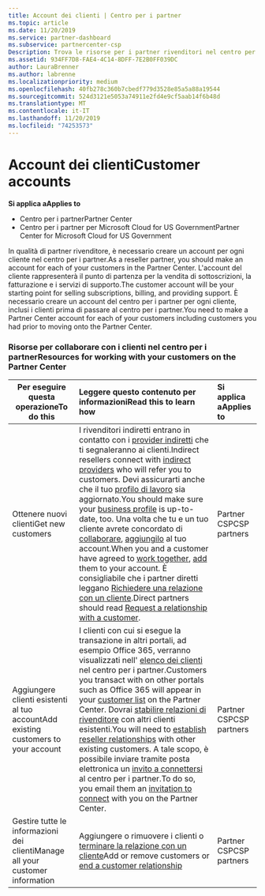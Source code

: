 ```yaml
---
title: Account dei clienti | Centro per i partner
ms.topic: article
ms.date: 11/20/2019
ms.service: partner-dashboard
ms.subservice: partnercenter-csp
Description: Trova le risorse per i partner rivenditori nel centro per i partner. Ciò include la necessità di creare account cliente prima di vendere sottoscrizioni, fatturare o offrire supporto.
ms.assetid: 934FF7D8-FAE4-4C14-8DFF-7E2B0FF039DC
author: LauraBrenner
ms.author: labrenne
ms.localizationpriority: medium
ms.openlocfilehash: 40fb278c360b7cbedf779d3528e85a5a88a19544
ms.sourcegitcommit: 524d3121e5053a74911e2fd4e9cf5aab14f6b48d
ms.translationtype: MT
ms.contentlocale: it-IT
ms.lasthandoff: 11/20/2019
ms.locfileid: "74253573"
---
```

# <a name="customer-accounts"></a><span data-ttu-id="8aa65-104">Account dei clienti</span><span class="sxs-lookup"><span data-stu-id="8aa65-104">Customer accounts</span></span>

<span data-ttu-id="8aa65-105">**Si applica a**</span><span class="sxs-lookup"><span data-stu-id="8aa65-105">**Applies to**</span></span>

-  <span data-ttu-id="8aa65-106">Centro per i partner</span><span class="sxs-lookup"><span data-stu-id="8aa65-106">Partner Center</span></span>
-  <span data-ttu-id="8aa65-107">Centro per i partner per Microsoft Cloud for US Government</span><span class="sxs-lookup"><span data-stu-id="8aa65-107">Partner Center for Microsoft Cloud for US Government</span></span>


<span data-ttu-id="8aa65-108">In qualità di partner rivenditore, è necessario creare un account per ogni cliente nel centro per i partner.</span><span class="sxs-lookup"><span data-stu-id="8aa65-108">As a reseller partner, you should make an account for each of your customers in the Partner Center.</span></span> <span data-ttu-id="8aa65-109">L'account del cliente rappresenterà il punto di partenza per la vendita di sottoscrizioni, la fatturazione e i servizi di supporto.</span><span class="sxs-lookup"><span data-stu-id="8aa65-109">The customer account will be your starting point for selling subscriptions, billing, and providing support.</span></span> <span data-ttu-id="8aa65-110">È necessario creare un account del centro per i partner per ogni cliente, inclusi i clienti prima di passare al centro per i partner.</span><span class="sxs-lookup"><span data-stu-id="8aa65-110">You need to make a Partner Center account for each of your customers including customers you had prior to moving onto the Partner Center.</span></span>

### <a name="resources-for-working-with-your-customers-on-the-partner-center"></a><span data-ttu-id="8aa65-111">Risorse per collaborare con i clienti nel centro per i partner</span><span class="sxs-lookup"><span data-stu-id="8aa65-111">Resources for working with your customers on the Partner Center</span></span>

|<span data-ttu-id="8aa65-112">**Per eseguire questa operazione**</span><span class="sxs-lookup"><span data-stu-id="8aa65-112">**To do this**</span></span>   |<span data-ttu-id="8aa65-113">**Leggere questo contenuto per informazioni**</span><span class="sxs-lookup"><span data-stu-id="8aa65-113">**Read this to learn how**</span></span>   |<span data-ttu-id="8aa65-114">**Si applica a**</span><span class="sxs-lookup"><span data-stu-id="8aa65-114">**Applies to**</span></span>|
|-----------------|:----------------------------|:--------------|
|<span data-ttu-id="8aa65-115">Ottenere nuovi clienti</span><span class="sxs-lookup"><span data-stu-id="8aa65-115">Get new customers</span></span>|<span data-ttu-id="8aa65-116">I rivenditori indiretti entrano in contatto con i [provider indiretti](indirect-reseller-tasks-in-partner-center.md) che ti segnaleranno ai clienti.</span><span class="sxs-lookup"><span data-stu-id="8aa65-116">Indirect resellers connect with [indirect providers](indirect-reseller-tasks-in-partner-center.md) who will refer you to customers.</span></span> <span data-ttu-id="8aa65-117">Devi assicurarti anche che il tuo [profilo di lavoro](create-a-marketing-profile.md) sia aggiornato.</span><span class="sxs-lookup"><span data-stu-id="8aa65-117">You should make sure your [business profile](create-a-marketing-profile.md) is up-to-date, too.</span></span> <span data-ttu-id="8aa65-118">Una volta che tu e un tuo cliente avrete concordato di [collaborare](responding-to-referrals.md), [aggiungilo](add-a-new-customer.md) al tuo account.</span><span class="sxs-lookup"><span data-stu-id="8aa65-118">When you and a customer have agreed to [work together](responding-to-referrals.md), [add](add-a-new-customer.md) them to your account.</span></span> <span data-ttu-id="8aa65-119">È consigliabile che i partner diretti leggano [ Richiedere una relazione con un cliente](request-a-relationship-with-a-customer.md).</span><span class="sxs-lookup"><span data-stu-id="8aa65-119">Direct partners should read [ Request a relationship with a customer](request-a-relationship-with-a-customer.md).</span></span>|<span data-ttu-id="8aa65-120">Partner CSP</span><span class="sxs-lookup"><span data-stu-id="8aa65-120">CSP partners</span></span>|
|<span data-ttu-id="8aa65-121">Aggiungere clienti esistenti al tuo account</span><span class="sxs-lookup"><span data-stu-id="8aa65-121">Add existing customers to your account</span></span>   | <span data-ttu-id="8aa65-122">I clienti con cui si esegue la transazione in altri portali, ad esempio Office 365, verranno visualizzati nell' [elenco dei clienti](see-your-customer-list.md) nel centro per i partner.</span><span class="sxs-lookup"><span data-stu-id="8aa65-122">Customers you transact with on other portals such as Office 365 will appear in your [customer list](see-your-customer-list.md) on the Partner Center.</span></span> <span data-ttu-id="8aa65-123">Dovrai [stabilire relazioni di rivenditore](indirect-reseller-tasks-in-partner-center.md) con altri clienti esistenti.</span><span class="sxs-lookup"><span data-stu-id="8aa65-123">You will need to [establish reseller relationships](indirect-reseller-tasks-in-partner-center.md) with other existing customers.</span></span> <span data-ttu-id="8aa65-124">A tale scopo, è possibile inviare tramite posta elettronica un [invito a connettersi](responding-to-referrals.md) al centro per i partner.</span><span class="sxs-lookup"><span data-stu-id="8aa65-124">To do so, you email them an [invitation to connect](responding-to-referrals.md) with you on the Partner Center.</span></span>   | <span data-ttu-id="8aa65-125">Partner CSP</span><span class="sxs-lookup"><span data-stu-id="8aa65-125">CSP partners</span></span>   |
|<span data-ttu-id="8aa65-126">Gestire tutte le informazioni dei clienti</span><span class="sxs-lookup"><span data-stu-id="8aa65-126">Manage all your customer information</span></span>   | <span data-ttu-id="8aa65-127">Aggiungere o rimuovere i clienti o [terminare la relazione con un cliente](remove-a-relationship.md)</span><span class="sxs-lookup"><span data-stu-id="8aa65-127">Add or remove customers or [end a customer relationship](remove-a-relationship.md)</span></span>|   <span data-ttu-id="8aa65-128">Partner CSP</span><span class="sxs-lookup"><span data-stu-id="8aa65-128">CSP partners</span></span> |
